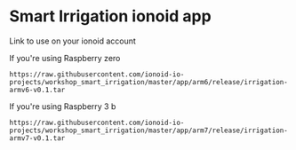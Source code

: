 # Smart Irrigation ionoid app

Link to use on your ionoid account

If you're using Raspberry zero
```
https://raw.githubusercontent.com/ionoid-io-projects/workshop_smart_irrigation/master/app/arm6/release/irrigation-armv6-v0.1.tar
```

If you're using Raspberry 3 b
```
https://raw.githubusercontent.com/ionoid-io-projects/workshop_smart_irrigation/master/app/arm7/release/irrigation-armv7-v0.1.tar
```